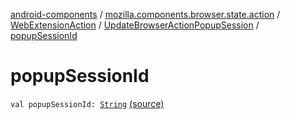 [android-components](../../../index.md) / [mozilla.components.browser.state.action](../../index.md) / [WebExtensionAction](../index.md) / [UpdateBrowserActionPopupSession](index.md) / [popupSessionId](./popup-session-id.md)

# popupSessionId

`val popupSessionId: `[`String`](https://kotlinlang.org/api/latest/jvm/stdlib/kotlin/-string/index.html) [(source)](https://github.com/mozilla-mobile/android-components/blob/master/components/browser/state/src/main/java/mozilla/components/browser/state/action/BrowserAction.kt#L298)